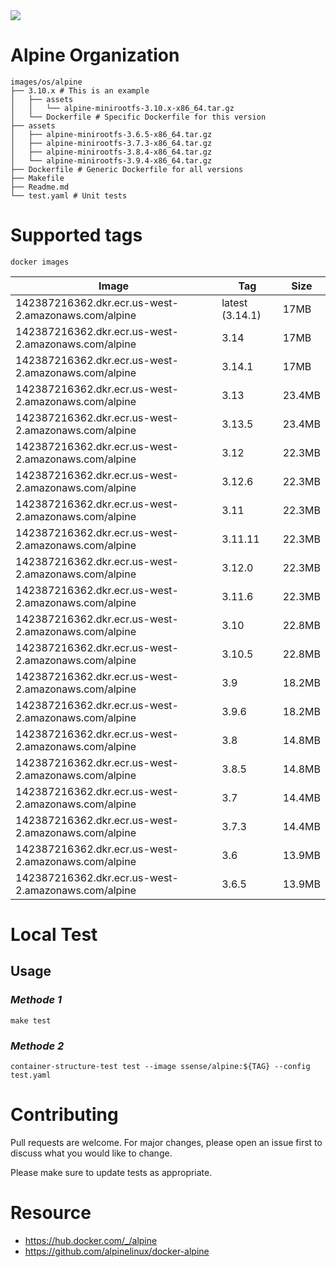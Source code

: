 <img src="https://alpinelinux.org/alpinelinux-logo.svg"/>

# Alpine Organization

```shell
images/os/alpine
├── 3.10.x # This is an example
│   ├── assets
│   │   └── alpine-minirootfs-3.10.x-x86_64.tar.gz
│   └── Dockerfile # Specific Dockerfile for this version
├── assets
│   ├── alpine-minirootfs-3.6.5-x86_64.tar.gz
│   ├── alpine-minirootfs-3.7.3-x86_64.tar.gz
│   ├── alpine-minirootfs-3.8.4-x86_64.tar.gz
│   └── alpine-minirootfs-3.9.4-x86_64.tar.gz
├── Dockerfile # Generic Dockerfile for all versions
├── Makefile
├── Readme.md
└── test.yaml # Unit tests
```

# Supported tags

`docker images`

| Image                                               | Tag             | Size   |
| --------------------------------------------------- | --------------- | ------ |
| 142387216362.dkr.ecr.us-west-2.amazonaws.com/alpine | latest (3.14.1) | 17MB   |
| 142387216362.dkr.ecr.us-west-2.amazonaws.com/alpine | 3.14            | 17MB   |
| 142387216362.dkr.ecr.us-west-2.amazonaws.com/alpine | 3.14.1          | 17MB   |
| 142387216362.dkr.ecr.us-west-2.amazonaws.com/alpine | 3.13            | 23.4MB |
| 142387216362.dkr.ecr.us-west-2.amazonaws.com/alpine | 3.13.5          | 23.4MB |
| 142387216362.dkr.ecr.us-west-2.amazonaws.com/alpine | 3.12            | 22.3MB |
| 142387216362.dkr.ecr.us-west-2.amazonaws.com/alpine | 3.12.6          | 22.3MB |
| 142387216362.dkr.ecr.us-west-2.amazonaws.com/alpine | 3.11            | 22.3MB |
| 142387216362.dkr.ecr.us-west-2.amazonaws.com/alpine | 3.11.11         | 22.3MB |
| 142387216362.dkr.ecr.us-west-2.amazonaws.com/alpine | 3.12.0          | 22.3MB |
| 142387216362.dkr.ecr.us-west-2.amazonaws.com/alpine | 3.11.6          | 22.3MB |
| 142387216362.dkr.ecr.us-west-2.amazonaws.com/alpine | 3.10            | 22.8MB |
| 142387216362.dkr.ecr.us-west-2.amazonaws.com/alpine | 3.10.5          | 22.8MB |
| 142387216362.dkr.ecr.us-west-2.amazonaws.com/alpine | 3.9             | 18.2MB |
| 142387216362.dkr.ecr.us-west-2.amazonaws.com/alpine | 3.9.6           | 18.2MB |
| 142387216362.dkr.ecr.us-west-2.amazonaws.com/alpine | 3.8             | 14.8MB |
| 142387216362.dkr.ecr.us-west-2.amazonaws.com/alpine | 3.8.5           | 14.8MB |
| 142387216362.dkr.ecr.us-west-2.amazonaws.com/alpine | 3.7             | 14.4MB |
| 142387216362.dkr.ecr.us-west-2.amazonaws.com/alpine | 3.7.3           | 14.4MB |
| 142387216362.dkr.ecr.us-west-2.amazonaws.com/alpine | 3.6             | 13.9MB |
| 142387216362.dkr.ecr.us-west-2.amazonaws.com/alpine | 3.6.5           | 13.9MB |

# **Local Test**

## **Usage**

### _**Methode 1**_

```shell
make test
```

### _**Methode 2**_

```shell
container-structure-test test --image ssense/alpine:${TAG} --config test.yaml
```

# Contributing

Pull requests are welcome. For major changes, please open an issue first to discuss what you would like to change.

Please make sure to update tests as appropriate.

# Resource

- <https://hub.docker.com/_/alpine>
- <https://github.com/alpinelinux/docker-alpine>

